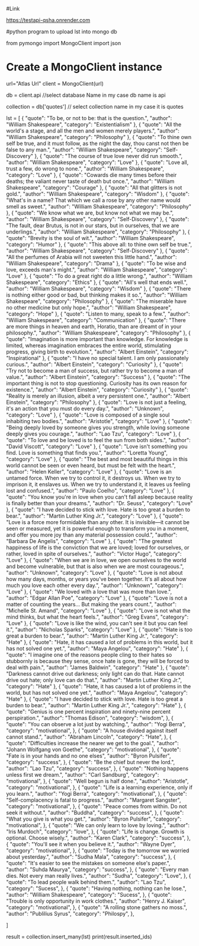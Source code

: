 #Link

https://testapi-qsha.onrender.com


#python program to upload lst into mongo db

from pymongo import MongoClient
import json

# Create a MongoClient instance
url="Atlas Url"
client = MongoClient(url)


db = client.api    //select database Name in my case db name is api


collection = db['quotes']  // select collection name in my case it is quotes

lst = [
    {
      "quote": "To be, or not to be: that is the question.",
      "author": "William Shakespeare",
      "category": "Existentialism"
    },
    {
      "quote": "All the world's a stage, and all the men and women merely players.",
      "author": "William Shakespeare",
      "category": "Philosophy"
    },
    {
      "quote": "To thine own self be true, and it must follow, as the night the day, thou canst not then be false to any man.",
      "author": "William Shakespeare",
      "category": "Self-Discovery"
    },
    {
      "quote": "The course of true love never did run smooth.",
      "author": "William Shakespeare",
      "category": "Love"
    },
    {
      "quote": "Love all, trust a few, do wrong to none.",
      "author": "William Shakespeare",
      "category": "Love"
    },
    {
      "quote": "Cowards die many times before their deaths; the valiant never taste of death but once.",
      "author": "William Shakespeare",
      "category": "Courage"
    },
    {
      "quote": "All that glitters is not gold.",
      "author": "William Shakespeare",
      "category": "Wisdom"
    },
    {
      "quote": "What's in a name? That which we call a rose by any other name would smell as sweet.",
      "author": "William Shakespeare",
      "category": "Philosophy"
    },
    {
      "quote": "We know what we are, but know not what we may be.",
      "author": "William Shakespeare",
      "category": "Self-Discovery"
    },
    {
      "quote": "The fault, dear Brutus, is not in our stars, but in ourselves, that we are underlings.",
      "author": "William Shakespeare",
      "category": "Philosophy"
    },
    {
      "quote": "Brevity is the soul of wit.",
      "author": "William Shakespeare",
      "category": "Humor"
    },
    {
      "quote": "This above all: to thine own self be true.",
      "author": "William Shakespeare",
      "category": "Self-Discovery"
    },
    {
      "quote": "All the perfumes of Arabia will not sweeten this little hand.",
      "author": "William Shakespeare",
      "category": "Drama"
    },
    {
      "quote": "To be wise and love, exceeds man's might.",
      "author": "William Shakespeare",
      "category": "Love"
    },
    {
      "quote": "To do a great right do a little wrong.",
      "author": "William Shakespeare",
      "category": "Ethics"
    },
    {
      "quote": "All's well that ends well.",
      "author": "William Shakespeare",
      "category": "Wisdom"
    },
    {
      "quote": "There is nothing either good or bad, but thinking makes it so.",
      "author": "William Shakespeare",
      "category": "Philosophy"
    },
    {
      "quote": "The miserable have no other medicine but only hope.",
      "author": "William Shakespeare",
      "category": "Hope"
    },
    {
      "quote": "Listen to many, speak to a few.",
      "author": "William Shakespeare",
      "category": "Communication"
    },
    {
      "quote": "There are more things in heaven and earth, Horatio, than are dreamt of in your philosophy.",
      "author": "William Shakespeare",
      "category": "Philosophy"
    },
    {
        "quote": "Imagination is more important than knowledge. For knowledge is limited, whereas imagination embraces the entire world, stimulating progress, giving birth to evolution.",
        "author": "Albert Einstein",
        "category": "Inspirational"
      },
      {
        "quote": "I have no special talent. I am only passionately curious.",
        "author": "Albert Einstein",
        "category": "Curiosity"
      },
      {
        "quote": "Try not to become a man of success, but rather try to become a man of value.",
        "author": "Albert Einstein",
        "category": "Success"
      },
      {
        "quote": "The important thing is not to stop questioning. Curiosity has its own reason for existence.",
        "author": "Albert Einstein",
        "category": "Curiosity"
      },
      {
        "quote": "Reality is merely an illusion, albeit a very persistent one.",
        "author": "Albert Einstein",
        "category": "Philosophy"
      },
      {
        "quote": "Love is not just a feeling, it's an action that you must do every day.",
        "author": "Unknown",
        "category": "Love"
      },
      {
        "quote": "Love is composed of a single soul inhabiting two bodies.",
        "author": "Aristotle",
        "category": "Love"
      },
      {
        "quote": "Being deeply loved by someone gives you strength, while loving someone deeply gives you courage.",
        "author": "Lao Tzu",
        "category": "Love"
      },
      {
        "quote": "To love and be loved is to feel the sun from both sides.",
        "author": "David Viscott",
        "category": "Love"
      },
      {
        "quote": "Love isn't something you find. Love is something that finds you.",
        "author": "Loretta Young",
        "category": "Love"
      },
      {
        "quote": "The best and most beautiful things in this world cannot be seen or even heard, but must be felt with the heart.",
        "author": "Helen Keller",
        "category": "Love"
      },
      {
        "quote": "Love is an untamed force. When we try to control it, it destroys us. When we try to imprison it, it enslaves us. When we try to understand it, it leaves us feeling lost and confused.",
        "author": "Paulo Coelho",
        "category": "Love"
      },
      {
        "quote": "You know you're in love when you can't fall asleep because reality is finally better than your dreams.",
        "author": "Dr. Seuss",
        "category": "Love"
      },
      {
        "quote": "I have decided to stick with love. Hate is too great a burden to bear.",
        "author": "Martin Luther King Jr.",
        "category": "Love"
      },
      {
        "quote": "Love is a force more formidable than any other. It is invisible—it cannot be seen or measured, yet it is powerful enough to transform you in a moment, and offer you more joy than any material possession could.",
        "author": "Barbara De Angelis",
        "category": "Love"
      },
      {
        "quote": "The greatest happiness of life is the conviction that we are loved; loved for ourselves, or rather, loved in spite of ourselves.",
        "author": "Victor Hugo",
        "category": "Love"
      },
      {
        "quote": "When we are in love, we open ourselves to the world and become vulnerable, but that is also when we are most courageous.",
        "author": "Unknown",
        "category": "Love"
      },
      {
        "quote": "Love is not about how many days, months, or years you've been together. It's all about how much you love each other every day.",
        "author": "Unknown",
        "category": "Love"
      },
      {
        "quote": "We loved with a love that was more than love.",
        "author": "Edgar Allan Poe",
        "category": "Love"
      },
      {
        "quote": "Love is not a matter of counting the years... But making the years count.",
        "author": "Michelle St. Amand",
        "category": "Love"
      },
      {
        "quote": "Love is not what the mind thinks, but what the heart feels.",
        "author": "Greg Evans",
        "category": "Love"
      },
      {
        "quote": "Love is like the wind, you can't see it but you can feel it.",
        "author": "Nicholas Sparks",
        "category": "Love"
      },
      {
        "quote": "Hate is too great a burden to bear.",
        "author": "Martin Luther King Jr.",
        "category": "Hate"
      },
      {
        "quote": "Hate, it has caused a lot of problems in this world, but it has not solved one yet.",
        "author": "Maya Angelou",
        "category": "Hate"
      },
      {
        "quote": "I imagine one of the reasons people cling to their hates so stubbornly is because they sense, once hate is gone, they will be forced to deal with pain.",
        "author": "James Baldwin",
        "category": "Hate"
      },
      {
        "quote": "Darkness cannot drive out darkness; only light can do that. Hate cannot drive out hate; only love can do that.",
        "author": "Martin Luther King Jr.",
        "category": "Hate"
      },
      {
        "quote": "Hate, it has caused a lot of problems in the world, but has not solved one yet.",
        "author": "Maya Angelou",
        "category": "Hate"
      },
      {
        "quote": "I have decided to stick with love. Hate is too great a burden to bear.",
        "author": "Martin Luther King Jr.",
        "category": "Hate"
      },
      {
        "quote": "Genius is one percent inspiration and ninety-nine percent perspiration.",
        "author": "Thomas Edison",
        "category": "wisdom",
      },
      {
        "quote": "You can observe a lot just by watching.",
        "author": "Yogi Berra",
        "category": "motivational",
      },
      {
        "quote": "A house divided against itself cannot stand.",
        "author": "Abraham Lincoln",
        "category": "Hate",
      },
      {
        "quote": "Difficulties increase the nearer we get to the goal.",
        "author": "Johann Wolfgang von Goethe",
        "category": "motivational",
      },
      {
        "quote": "Fate is in your hands and no one elses",
        "author": "Byron Pulsifer",
        "category": "success",
      },
      {
        "quote": "Be the chief but never the lord.",
        "author": "Lao Tzu",
        "category": "success",
      },
      {
        "quote": "Nothing happens unless first we dream.",
        "author": "Carl Sandburg",
        "category": "motivational",
      },
      {
        "quote": "Well begun is half done.",
        "author": "Aristotle",
        "category": "motivational",
      },
      {
        "quote": "Life is a learning experience, only if you learn.",
        "author": "Yogi Berra",
        "category": "motivational",
      },
      {
        "quote": "Self-complacency is fatal to progress.",
        "author": "Margaret Sangster",
        "category": "motivational",
      },
      {
        "quote": "Peace comes from within. Do not seek it without.",
        "author": "Buddha",
        "category": "success",
      },
      {
        "quote": "What you give is what you get.",
        "author": "Byron Pulsifer",
        "category": "motivational",
      },
      {
        "quote": "We can only learn to love by loving.",
        "author": "Iris Murdoch",
        "category": "love",
      },
      {
        "quote": "Life is change. Growth is optional. Choose wisely.",
        "author": "Karen Clark",
        "category": "success",
      },
      {
        "quote": "You'll see it when you believe it.",
        "author": "Wayne Dyer",
        "category": "motivational",
      },
      {
        "quote": "Today is the tomorrow we worried about yesterday.",
        "author": "Sudha Mala",
        "category": "success",
      },
      {
        "quote": "It's easier to see the mistakes on someone else's paper.",
        "author": "Suhda Maurya",
        "category": "success",
      },
      {
        "quote": "Every man dies. Not every man really lives.",
        "author": "Sudha",
        "category": "Love",
      },
      {
        "quote": "To lead people walk behind them.",
        "author": "Lao Tzu",
        "category": "Sucess",
      },
      {
        "quote": "Having nothing, nothing can he lose.",
        "author": "William Shakespeare",
        "category": "Sucess",
      },
      {
        "quote": "Trouble is only opportunity in work clothes.",
        "author": "Henry J. Kaiser",
        "category": "motivational",
      },
      {
        "quote": "A rolling stone gathers no moss.",
        "author": "Publilius Syrus",
        "category": "Philospy",
      },
     
  ]

result = collection.insert_many(lst)
print(result.inserted_ids)
